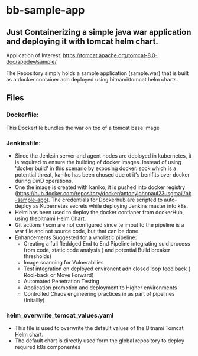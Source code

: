 # bb-sample-app
## Just Containerizing a simple java war application and deploying it with tomcat helm chart. 

Application of Interest: https://tomcat.apache.org/tomcat-8.0-doc/appdev/sample/


The Repository simply holds a sample application (sample.war) that is built as a docker container adn deployed using bitnami/tomcat helm charts. 

## Files
### Dockerfile:
This Dockerfile bundles the war on top of a tomcat base image

### Jenkinsfile:
- Since the Jenksin server and agent nodes are deployed in kubernetes, it is required to ensure the building of docker images. Instead of using 'docker build' in this scenario by exposing docker. sock which is a potential threat, kaniko has been chosed due ot it's benifits over docker during DinD operations.
- One the image is created with kaniko, it is pushed into docker registry (https://hub.docker.com/repository/docker/antonyjohnpaul23usgmail/bb-sample-app). The credentials for Dockerhub are scripted to auto-deploy as Kubernetes secrets while deploying Jenkins master into k8s.
- Helm has been used to deploy the docker contianer from dockerHub, using thebitnami Helm Chart.
- Git actions / scm are not configured since te imput to the pipeline is a war file and not source code, but that can be done.
- Enhancements Suggested for a wholistic pipeline: 
  - Creating a full fleddged End to End Pipeline integrating suld process from code, static code analysis ( and potential Build breaker thresholds)
  - Image scanning for Vulnerabilies
  - Test integration on deployed environent adn closed loop feed back ( Rool-back or Move Forward)
  - Automated Penetration Testing
  - Application promotion and deployment to Higher environments
  - Controlled Chaos engineering practices in as part of pipelines (Initallly)
  
### helm_overwrite_tomcat_values.yaml
- This file is used to overwrite the default values of the Bitnami Tomcat Helm chart.
- The default chart is directly used form the global repository to deploy required k8s componentes

